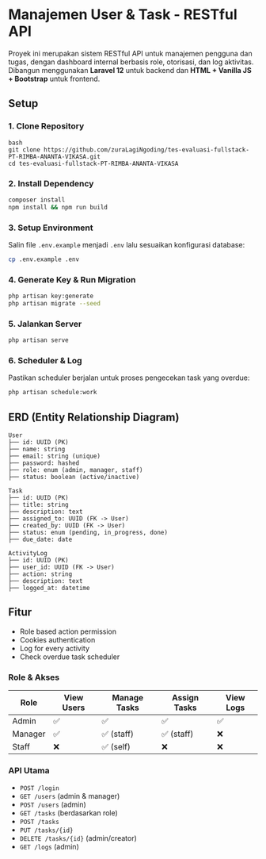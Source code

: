 # Manajemen User & Task - RESTful API

Proyek ini merupakan sistem RESTful API untuk manajemen pengguna dan tugas, dengan dashboard internal berbasis role, otorisasi, dan log aktivitas. Dibangun menggunakan **Laravel 12** untuk backend dan **HTML + Vanilla JS + Bootstrap** untuk frontend.

## Setup

### 1. Clone Repository
```
bash
git clone https://github.com/zuraLagiNgoding/tes-evaluasi-fullstack-PT-RIMBA-ANANTA-VIKASA.git
cd tes-evaluasi-fullstack-PT-RIMBA-ANANTA-VIKASA
```

### 2. Install Dependency
```bash
composer install
npm install && npm run build
```

### 3. Setup Environment
Salin file `.env.example` menjadi `.env` lalu sesuaikan konfigurasi database:
```bash
cp .env.example .env
```

### 4. Generate Key & Run Migration
```bash
php artisan key:generate
php artisan migrate --seed
```

### 5. Jalankan Server
```bash
php artisan serve
```

### 6. Scheduler & Log
Pastikan scheduler berjalan untuk proses pengecekan task yang overdue:
```bash
php artisan schedule:work
```

## ERD (Entity Relationship Diagram)

```
User
├── id: UUID (PK)
├── name: string
├── email: string (unique)
├── password: hashed
├── role: enum (admin, manager, staff)
├── status: boolean (active/inactive)

Task
├── id: UUID (PK)
├── title: string
├── description: text
├── assigned_to: UUID (FK -> User)
├── created_by: UUID (FK -> User)
├── status: enum (pending, in_progress, done)
├── due_date: date

ActivityLog
├── id: UUID (PK)
├── user_id: UUID (FK -> User)
├── action: string
├── description: text
├── logged_at: datetime
```

## Fitur

- Role based action permission
- Cookies authentication
- Log for every activity
- Check overdue task scheduler

### Role & Akses
| Role    | View Users | Manage Tasks | Assign Tasks | View Logs |
|---------|------------|--------------|--------------|-----------|
| Admin   | ✅         | ✅           | ✅           | ✅        |
| Manager | ✅         | ✅ (staff)   | ✅ (staff)   | ❌        |
| Staff   | ❌         | ✅ (self)    | ❌           | ❌        |

### API Utama
- `POST /login`
- `GET /users` (admin & manager)
- `POST /users` (admin)
- `GET /tasks` (berdasarkan role)
- `POST /tasks`
- `PUT /tasks/{id}`
- `DELETE /tasks/{id}` (admin/creator)
- `GET /logs` (admin)
